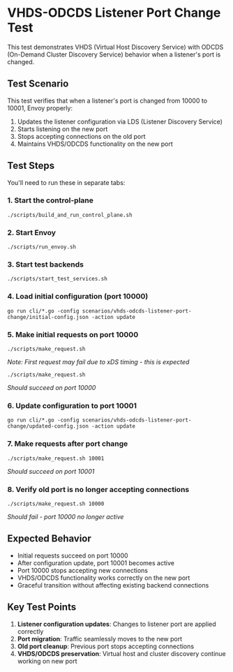 # VHDS-ODCDS Listener Port Change Test

This test demonstrates VHDS (Virtual Host Discovery Service) with ODCDS (On-Demand Cluster Discovery Service) behavior when a listener's port is changed.

## Test Scenario

This test verifies that when a listener's port is changed from 10000 to 10001, Envoy properly:
1. Updates the listener configuration via LDS (Listener Discovery Service)
2. Starts listening on the new port
3. Stops accepting connections on the old port
4. Maintains VHDS/ODCDS functionality on the new port

## Test Steps

You'll need to run these in separate tabs:

### 1. Start the control-plane
```
./scripts/build_and_run_control_plane.sh
```

### 2. Start Envoy
```
./scripts/run_envoy.sh
```

### 3. Start test backends
```
./scripts/start_test_services.sh
```

### 4. Load initial configuration (port 10000)
```
go run cli/*.go -config scenarios/vhds-odcds-listener-port-change/initial-config.json -action update
```

### 5. Make initial requests on port 10000
```
./scripts/make_request.sh
```
*Note: First request may fail due to xDS timing - this is expected*

```
./scripts/make_request.sh
```
*Should succeed on port 10000*

### 6. Update configuration to port 10001
```
go run cli/*.go -config scenarios/vhds-odcds-listener-port-change/updated-config.json -action update
```

### 7. Make requests after port change
```
./scripts/make_request.sh 10001
```
*Should succeed on port 10001*

### 8. Verify old port is no longer accepting connections
```
./scripts/make_request.sh 10000
```
*Should fail - port 10000 no longer active*

## Expected Behavior

- Initial requests succeed on port 10000
- After configuration update, port 10001 becomes active
- Port 10000 stops accepting new connections
- VHDS/ODCDS functionality works correctly on the new port
- Graceful transition without affecting existing backend connections

## Key Test Points

1. **Listener configuration updates**: Changes to listener port are applied correctly
2. **Port migration**: Traffic seamlessly moves to the new port
3. **Old port cleanup**: Previous port stops accepting connections
4. **VHDS/ODCDS preservation**: Virtual host and cluster discovery continue working on new port
